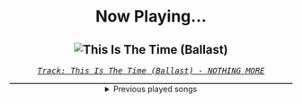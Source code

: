 <div align="center"> 
<h1>Now Playing...</h1>

![This Is The Time (Ballast)](https://i.scdn.co/image/ab67616d00001e02a6780d9c98263297fdeb544f)
--
_<samp><a href="https://open.spotify.com/track/0NWN0vceOURy7lQzVEYOlh">Track: This Is The Time (Ballast) - NOTHING MORE</a></samp>_

<div style="border: 1px #4B5054 solid"></div>
<details>
  <summary>
    Previous played songs
  </summary>
  <table>
    <thead>
      <tr>
        <th>
          Artist
        </th>
        <th>
          Song
        </th>
        <th>
          Link
        </th>
      </tr>
    </thead>
    <tbody>
      <tr><td>NOTHING MORE</td><td>This Is The Time (Ballast)</td><td><a href="https://open.spotify.com/track/0NWN0vceOURy7lQzVEYOlh">https://open.spotify.com/track/0NWN0vceOURy7lQzVEYOlh</a></td></tr><tr><td>Disturbed</td><td>Stricken</td><td><a href="https://open.spotify.com/track/6RJdYpFQwLyNfDc5FbjkgV">https://open.spotify.com/track/6RJdYpFQwLyNfDc5FbjkgV</a></td></tr><tr><td>NOTHING MORE</td><td>Fade In / Fade Out</td><td><a href="https://open.spotify.com/track/3HYs3wvhafGbyoGtLspEzr">https://open.spotify.com/track/3HYs3wvhafGbyoGtLspEzr</a></td></tr><tr><td>My Darkest Days</td><td>Save Yourself</td><td><a href="https://open.spotify.com/track/6FhB5ZyT4JsIJ0ozDlXCIp">https://open.spotify.com/track/6FhB5ZyT4JsIJ0ozDlXCIp</a></td></tr><tr><td>SICK PUPPIES</td><td>KNOCK YOUR LIGHTS OUT</td><td><a href="https://open.spotify.com/track/0ht10AkEELRB7YKvBfO8ux">https://open.spotify.com/track/0ht10AkEELRB7YKvBfO8ux</a></td></tr><tr><td>Strange New Faces</td><td>All My Friends</td><td><a href="https://open.spotify.com/track/4N1WGAaU7HjraTPsHbYXH8">https://open.spotify.com/track/4N1WGAaU7HjraTPsHbYXH8</a></td></tr><tr><td>Kalebae Music</td><td>Cut Through the Noise</td><td><a href="https://open.spotify.com/track/70IR6vzBFsI96q0nmttIa8">https://open.spotify.com/track/70IR6vzBFsI96q0nmttIa8</a></td></tr><tr><td>LONG/LAST</td><td>Addicted</td><td><a href="https://open.spotify.com/track/4rrwthup4gRhYyfB8KHlT6">https://open.spotify.com/track/4rrwthup4gRhYyfB8KHlT6</a></td></tr><tr><td>NOVAGLØW</td><td>Bury Me</td><td><a href="https://open.spotify.com/track/62Ais7QkUoQUo2Jni0jP6o">https://open.spotify.com/track/62Ais7QkUoQUo2Jni0jP6o</a></td></tr><tr><td>BLACKPINK</td><td>JUMP</td><td><a href="https://open.spotify.com/track/5H1sKFMzDeMtXwND3V6hRY">https://open.spotify.com/track/5H1sKFMzDeMtXwND3V6hRY</a></td></tr><tr><td>BLACKPINK</td><td>JUMP</td><td><a href="https://open.spotify.com/track/5H1sKFMzDeMtXwND3V6hRY">https://open.spotify.com/track/5H1sKFMzDeMtXwND3V6hRY</a></td></tr><tr><td>BLACKPINK</td><td>JUMP</td><td><a href="https://open.spotify.com/track/5H1sKFMzDeMtXwND3V6hRY">https://open.spotify.com/track/5H1sKFMzDeMtXwND3V6hRY</a></td></tr><tr><td>BLACKPINK</td><td>JUMP</td><td><a href="https://open.spotify.com/track/5H1sKFMzDeMtXwND3V6hRY">https://open.spotify.com/track/5H1sKFMzDeMtXwND3V6hRY</a></td></tr><tr><td>BLACKPINK</td><td>JUMP</td><td><a href="https://open.spotify.com/track/5H1sKFMzDeMtXwND3V6hRY">https://open.spotify.com/track/5H1sKFMzDeMtXwND3V6hRY</a></td></tr><tr><td>BLACKPINK</td><td>JUMP</td><td><a href="https://open.spotify.com/track/5H1sKFMzDeMtXwND3V6hRY">https://open.spotify.com/track/5H1sKFMzDeMtXwND3V6hRY</a></td></tr><tr><td>BLACKPINK</td><td>JUMP</td><td><a href="https://open.spotify.com/track/5H1sKFMzDeMtXwND3V6hRY">https://open.spotify.com/track/5H1sKFMzDeMtXwND3V6hRY</a></td></tr><tr><td>BLACKPINK</td><td>JUMP</td><td><a href="https://open.spotify.com/track/5H1sKFMzDeMtXwND3V6hRY">https://open.spotify.com/track/5H1sKFMzDeMtXwND3V6hRY</a></td></tr><tr><td>BLACKPINK</td><td>JUMP</td><td><a href="https://open.spotify.com/track/5H1sKFMzDeMtXwND3V6hRY">https://open.spotify.com/track/5H1sKFMzDeMtXwND3V6hRY</a></td></tr><tr><td>BLACKPINK</td><td>JUMP</td><td><a href="https://open.spotify.com/track/5H1sKFMzDeMtXwND3V6hRY">https://open.spotify.com/track/5H1sKFMzDeMtXwND3V6hRY</a></td></tr><tr><td>BLACKPINK</td><td>JUMP</td><td><a href="https://open.spotify.com/track/5H1sKFMzDeMtXwND3V6hRY">https://open.spotify.com/track/5H1sKFMzDeMtXwND3V6hRY</a></td></tr>
    </tbody>
  </table>
</details>

</div>
